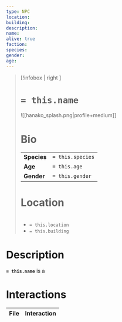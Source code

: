 ```yaml
---
type: NPC
location:
building:
description: 
name:
alive: true
faction: 
species:
gender: 
age: 
---
```


> [!infobox | right ]
> # `= this.name`
> ![[hanako_splash.png|profile+medium]]
> # Bio
> |  |  |
> | ---- | ---- |
> | **Species** |  `= this.species` |
> | **Age** |  `= this.age` | 
> | **Gender** | `= this.gender` |
> 
> # Location
> |  |  |
> | ---- | ---- |
> -  `= this.location`
> 	- `= this.building` 


# Description
**`= this.name`** is a 
# Interactions
<!-- QueryToSerialize: TABLE L.text as Interaction FROM "Session Notes" FLATTEN file.lists as L WHERE contains(L.text, this.name) -->
<!-- SerializedQuery: TABLE L.text as Interaction FROM "Session Notes" FLATTEN file.lists as L WHERE contains(L.text, this.name) -->

| File | Interaction |
| ---- | ----------- |
<!-- SerializedQuery END -->
